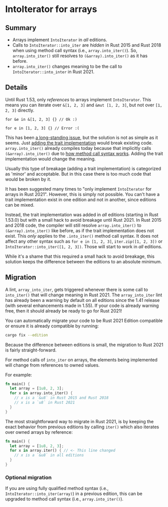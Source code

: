 # IntoIterator for arrays

## Summary

- Arrays implement `IntoIterator` in *all* editions.
- Calls to `IntoIterator::into_iter` are *hidden* in Rust 2015 and Rust 2018 when using method call syntax
  (i.e., `array.into_iter()`). So, `array.into_iter()` still resolves to `(&array).into_iter()` as it
  has before.
- `array.into_iter()` changes meaning to be the call to `IntoIterator::into_inter` in Rust 2021.

## Details

Until Rust 1.53, only *references* to arrays implement `IntoIterator`.
This means you can iterate over `&[1, 2, 3]` and `&mut [1, 2, 3]`,
but not over `[1, 2, 3]` directly.

```rust,ignore
for &e in &[1, 2, 3] {} // Ok :)

for e in [1, 2, 3] {} // Error :(
```

This has been [a long-standing issue][25], but the solution is not as simple as it seems.
Just [adding the trait implementation][20] would break existing code.
`array.into_iter()` already compiles today because that implicitly calls
`(&array).into_iter()` due to [how method call syntax works][22].
Adding the trait implementation would change the meaning.

Usually this type of breakage (adding a trait implementation) is categorized as 'minor' and acceptable.
But in this case there is too much code that would be broken by it.

It has been suggested many times to "only implement `IntoIterator` for arrays in Rust 2021".
However, this is simply not possible.
You can't have a trait implementation exist in one edition and not in another,
since editions can be mixed.

Instead, the trait implementation was added in *all* editions (starting in Rust 1.53.0)
but with a small hack to avoid breakage until Rust 2021.
In Rust 2015 and 2018 code, the compiler will still resolve `array.into_iter()`
to `(&array).into_iter()` like before, as if the trait implementation does not exist.
This *only* applies to the `.into_iter()` method call syntax.
It does not affect any other syntax such as `for e in [1, 2, 3]`, `iter.zip([1, 2, 3])` or
`IntoIterator::into_iter([1, 2, 3])`.
Those will start to work in *all* editions.

While it's a shame that this required a small hack to avoid breakage,
this solution keeps the difference between the editions to an absolute minimum.

[25]: https://github.com/rust-lang/rust/issues/25725
[20]: https://github.com/rust-lang/rust/pull/65819
[22]: https://doc.rust-lang.org/book/ch05-03-method-syntax.html#wheres-the---operator

## Migration

A lint, `array_into_iter`, gets triggered whenever there is some call to `into_iter()` that will change
meaning in Rust 2021. The `array_into_iter` lint has already been a warning by default on all editions 
since the 1.41 release (with several enhancements made in 1.55). If your code is already warning free, 
then it should already be ready to go for Rust 2021!

You can automatically migrate your code to be Rust 2021 Edition compatible or ensure it is already compatible by
running:

```sh
cargo fix --edition
```

Because the difference between editions is small, the migration to Rust 2021 is fairly straight-forward.

For method calls of `into_iter` on arrays, the elements being implemented will change from references to owned values.

For example:

```rust
fn main() {
  let array = [1u8, 2, 3];
  for x in array.into_iter() {
    // x is a `&u8` in Rust 2015 and Rust 2018
    // x is a `u8` in Rust 2021
  }
}
```

The most straightforward way to migrate in Rust 2021, is by keeping the exact behavior from previous editions
by calling `iter()` which also iterates over owned arrays by reference:

```rust
fn main() {
  let array = [1u8, 2, 3];
  for x in array.iter() { // <- This line changed
    // x is a `&u8` in all editions
  }
}
```

### Optional migration

If you are using fully qualified method syntax (i.e., `IntoIterator::into_iter(array)`) in a previous edition,
this can be upgraded to method call syntax (i.e., `array.into_iter()`).